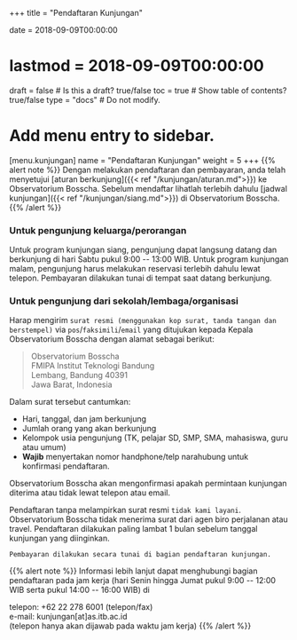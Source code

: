 +++
title = "Pendaftaran Kunjungan"

date = 2018-09-09T00:00:00
# lastmod = 2018-09-09T00:00:00

draft = false  # Is this a draft? true/false
toc = true  # Show table of contents? true/false
type = "docs"  # Do not modify.

# Add menu entry to sidebar.
[menu.kunjungan]
  name = "Pendaftaran Kunjungan"
  weight = 5
+++
{{% alert note %}}
Dengan melakukan pendaftaran dan pembayaran, anda telah menyetujui [aturan berkunjung]({{< ref "/kunjungan/aturan.md">}}) ke Observatorium Bosscha. Sebelum mendaftar lihatlah terlebih dahulu [jadwal kunjungan]({{< ref "/kunjungan/siang.md">}}) di Observatorium Bosscha.
{{% /alert %}}

### Untuk pengunjung keluarga/perorangan

Untuk program kunjungan siang, pengunjung dapat langsung datang dan berkunjung di hari Sabtu pukul 9:00 -- 13:00 WIB. Untuk program kunjungan malam, pengunjung harus melakukan reservasi terlebih dahulu lewat telepon. Pembayaran dilakukan tunai di tempat saat datang berkunjung.

### Untuk pengunjung dari sekolah/lembaga/organisasi

Harap mengirim `surat resmi (menggunakan kop surat, tanda tangan dan berstempel)` via `pos`/`faksimili`/`email` yang ditujukan kepada Kepala Observatorium Bosscha dengan alamat sebagai berikut:


> Observatorium Bosscha<br>
FMIPA Institut Teknologi Bandung <br>
Lembang, Bandung 40391 <br>
Jawa Barat, Indonesia <br>
<!-- :phone: +62 22 278 6001 -->

Dalam surat tersebut cantumkan:

* Hari, tanggal, dan jam berkunjung
* Jumlah orang yang akan berkunjung
* Kelompok usia pengunjung (TK, pelajar SD, SMP, SMA, mahasiswa, guru atau umum)
* **Wajib** menyertakan nomor handphone/telp narahubung untuk konfirmasi pendaftaran.

Observatorium Bosscha akan mengonfirmasi apakah permintaan kunjungan diterima atau tidak lewat telepon atau email. 

Pendaftaran tanpa melampirkan surat resmi `tidak kami layani`. Observatorium Bosscha tidak menerima surat dari agen biro perjalanan atau travel. Pendaftaran dilakukan paling lambat 1 bulan sebelum tanggal kunjungan yang diinginkan.

`Pembayaran dilakukan secara tunai di bagian pendaftaran kunjungan.`

{{% alert note %}}
Informasi lebih lanjut dapat menghubungi bagian pendaftaran pada jam kerja (hari Senin hingga Jumat pukul 9:00 -- 12:00 WIB  serta 
pukul 14:00 -- 16:00 WIB) di

telepon: +62 22 278 6001 (telepon/fax) <br>
e-mail: kunjungan[at]as.itb.ac.id <br>
(telepon hanya akan dijawab pada waktu jam kerja)
{{% /alert %}}